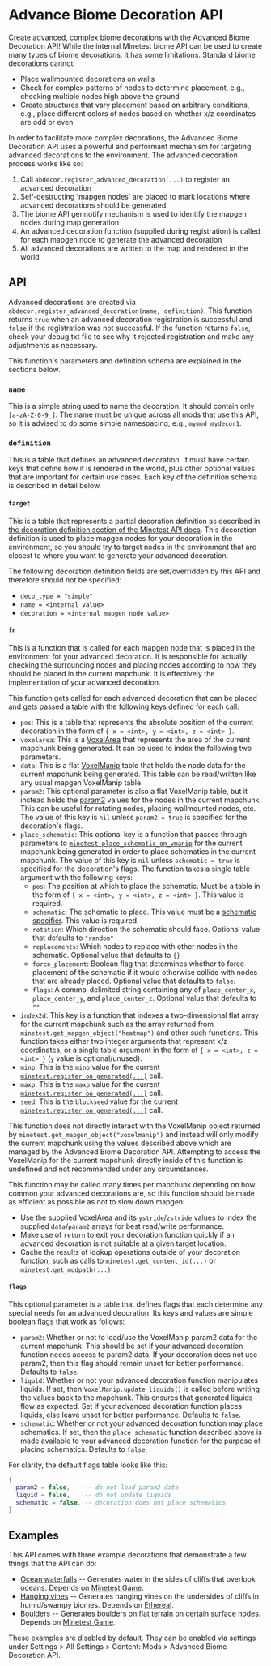 Advance Biome Decoration API
============================

Create advanced, complex biome decorations with the Advanced Biome Decoration API! While the internal Minetest biome API can be used to create many types of biome decorations, it has some limitations. Standard biome decorations cannot:

- Place wallmounted decorations on walls
- Check for complex patterns of nodes to determine placement, e.g., checking multiple nodes high above the ground
- Create structures that vary placement based on arbitrary conditions, e.g., place different colors of nodes based on whether x/z coordinates are odd or even

In order to facilitate more complex decorations, the Advanced Biome Decoration API uses a powerful and performant mechanism for targeting advanced decorations to the environment. The advanced decoration process works like so:

1. Call `abdecor.register_advanced_decoration(...)` to register an advanced decoration
2. Self-destructing 'mapgen nodes' are placed to mark locations where advanced decorations should be generated
3. The biome API gennotify mechanism is used to identify the mapgen nodes during map generation
4. An advanced decoration function (supplied during registration) is called for each mapgen node to generate the advanced decoration
5. All advanced decorations are written to the map and rendered in the world

API
---

Advanced decorations are created via `abdecor.register_advanced_decoration(name, definition)`. This function returns `true` when an advanced decoration registration is successful and `false` if the registration was not successful. If the function returns `false`, check your debug.txt file to see why it rejected registration and make any adjustments as necessary.

This function's parameters and definition schema are explained in the sections below.

### `name`

This is a simple string used to name the decoration. It should contain only `[a-zA-Z-0-9_]`. The name must be unique across all mods that use this API, so it is advised to do some simple namespacing, e.g., `mymod_mydecor1`.

### `definition`

This is a table that defines an advanced decoration. It must have certain keys that define how it is rendered in the world, plus other optional values that are important for certain use cases. Each key of the definition schema is described in detail below.

#### `target`

This is a table that represents a partial decoration definition as described in [the decoration definition section of the Minetest API docs](https://github.com/minetest/minetest/blob/cf5add14728f6f00eec0cc8221050ba91e6a9646/doc/lua_api.txt#L9140). This decoration definition is used to place mapgen nodes for your decoration in the environment, so you should try to target nodes in the environment that are closest to where you want to generate your advanced decoration.

The following decoration definition fields are set/overridden by this API and therefore should not be specified:

- `deco_type = "simple"`
- `name = <internal value>`
- `decoration = <internal mapgen node value>`

#### `fn`

This is a function that is called for each mapgen node that is placed in the environment for your advanced decoration. It is responsible for actually checking the surrounding nodes and placing nodes according to how they should be placed in the current mapchunk. It is effectively the implementation of your advanced decoration.

This function gets called for each advanced decoration that can be placed and gets passed a table with the following keys defined for each call:

- `pos`: This is a table that represents the absolute position of the current decoration in the form of `{ x = <int>, y = <int>, z = <int> }`.
- `voxelarea`: This is a [VoxelArea](https://github.com/minetest/minetest/blob/cf5add14728f6f00eec0cc8221050ba91e6a9646/doc/lua_api.txt#L4495) that represents the area of the current mapchunk being generated. It can be used to index the following two parameters.
- `data`: This is a flat [VoxelManip](https://github.com/minetest/minetest/blob/cf5add14728f6f00eec0cc8221050ba91e6a9646/doc/lua_api.txt#L4231) table that holds the node data for the current mapchunk being generated. This table can be read/written like any usual mapgen VoxelManip table.
- `param2`: This optional parameter is also a flat VoxelManip table, but it instead holds the [param2](https://github.com/minetest/minetest/blob/cf5add14728f6f00eec0cc8221050ba91e6a9646/doc/lua_api.txt#L1032) values for the nodes in the current mapchunk. This can be useful for rotating nodes, placing wallmounted nodes, etc. The value of this key is `nil` unless `param2 = true` is specified for the decoration's flags.
- `place_schematic`: This optional key is a function that passes through parameters to [`minetest.place_schematic_on_vmanip`](https://github.com/minetest/minetest/blob/cf5add14728f6f00eec0cc8221050ba91e6a9646/doc/lua_api.txt#L6285) for the current mapchunk being generated in order to place schematics in the current mapchunk. The value of this key is `nil` unless `schematic = true` is specified for the decoration's flags. The function takes a single table argument with the following keys:
  - `pos`: The position at which to place the schematic. Must be a table in the form of `{ x = <int>, y = <int>, z = <int> }`. This value is required.
  - `schematic`: The schematic to place. This value must be a [schematic specifier](https://github.com/minetest/minetest/blob/cf5add14728f6f00eec0cc8221050ba91e6a9646/doc/lua_api.txt#L4179). This value is required.
  - `rotation`: Which direction the schematic should face. Optional value that defaults to `"random"`
  - `replacements`: Which nodes to replace with other nodes in the schematic. Optional value that defaults to `{}`
  - `force_placement`: Boolean flag that determines whether to force placement of the schematic if it would otherwise collide with nodes that are already placed. Optional value that defaults to `false`.
  - `flags`: A comma-delimited string containing any of `place_center_x`, `place_center_y`, and `place_center_z`. Optional value that defaults to `""`
- `index2d`: This key is a function that indexes a two-dimensional flat array for the current mapchunk such as the array returned from `minetest.get_mapgen_object("heatmap")` and other such functions. This function takes either two integer arguments that represent x/z coordinates, or a single table argument in the form of `{ x = <int>, z = <int> }` (`y` value is optional/unused).
- `minp`: This is the `minp` value for the current [`minetest.register_on_generated(...)`](https://github.com/minetest/minetest/blob/cf5add14728f6f00eec0cc8221050ba91e6a9646/doc/lua_api.txt#L5185) call.
- `maxp`: This is the `maxp` value for the current [`minetest.register_on_generated(...)`](https://github.com/minetest/minetest/blob/cf5add14728f6f00eec0cc8221050ba91e6a9646/doc/lua_api.txt#L5185) call.
- `seed`: This is the `blockseed` value for the current [`minetest.register_on_generated(...)`](https://github.com/minetest/minetest/blob/cf5add14728f6f00eec0cc8221050ba91e6a9646/doc/lua_api.txt#L5185) call.

This function does not directly interact with the VoxelManip object returned by `minetest.get_mapgen_object("voxelmanip")` and instead will only modify the current mapchunk using the values described above which are managed by the Advanced Biome Decoration API. Attempting to access the VoxelManip for the current mapchunk directly inside of this function is undefined and not recommended under any circumstances.

This function may be called many times per mapchunk depending on how common your advanced decorations are, so this function should be made as efficient as possible as not to slow down mapgen:

- Use the supplied VoxelArea and its `ystride`/`zstride` values to index the supplied `data`/`param2` arrays for best read/write performance.
- Make use of `return` to exit your decoration function quickly if an advanced decoration is not suitable at a given target location.
- Cache the results of lookup operations outside of your decoration function, such as calls to `minetest.get_content_id(...)` or `minetest.get_modpath(...)`.

#### `flags`

This optional parameter is a table that defines flags that each determine any special needs for an advanced decoration. Its keys and values are simple boolean flags that work as follows:

- `param2`: Whether or not to load/use the VoxelManip param2 data for the current mapchunk. This should be set if your advanced decoration function needs access to param2 data. If your decoration does not use param2, then this flag should remain unset for better performance. Defaults to `false`.
- `liquid`: Whether or not your advanced decoration function manipulates liquids. If set, then `VoxelManip.update_liquids()` is called before writing the values back to the mapchunk. This ensures that generated liquids flow as expected. Set if your advanced decoration function places liquids, else leave unset for better performance. Defaults to `false`.
- `schematic`: Whether or not your advanced decoration function may place schematics. If set, then the `place_schematic` function described above is made available to your advanced decoration function for the purpose of placing schematics. Defaults to `false`.

For clarity, the default flags table looks like this:

```lua
{
  param2 = false,    -- do not load param2 data
  liquid = false,    -- do not update liquids
  schematic = false, -- decoration does not place schematics
}
```

Examples
--------

This API comes with three example decorations that demonstrate a few things that the API can do:

- [Ocean waterfalls](https://github.com/EmptyStar/abdecor/tree/main/ocean_waterfalls.lua) -- Generates water in the sides of cliffs that overlook oceans. Depends on [Minetest Game](https://content.minetest.net/packages/Minetest/minetest_game/).
- [Hanging vines](https://github.com/EmptyStar/abdecor/tree/main/hanging_vines.lua) --  Generates hanging vines on the undersides of cliffs in humid/swampy biomes. Depends on [Ethereal](https://content.minetest.net/packages/TenPlus1/ethereal/).
- [Boulders](https://github.com/EmptyStar/abdecor/tree/main/boulders.lua) -- Generates boulders on flat terrain on certain surface nodes. Depends on [Minetest Game](https://content.minetest.net/packages/Minetest/minetest_game/).

These examples are disabled by default. They can be enabled via settings under Settings > All Settings > Content: Mods > Advanced Biome Decoration API.
